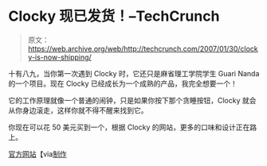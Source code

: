 # Clocky 现已发货！–TechCrunch

> 原文：<https://web.archive.org/web/http://techcrunch.com/2007/01/30/clocky-is-now-shipping/>

十有八九，当你第一次遇到 Clocky 时，它还只是麻省理工学院学生 Guari Nanda 的一个项目。现在 Clocky 已经成长为一个成熟的产品，我完全想要一个！

它的工作原理就像一个普通的闹钟，只是如果你按下那个贪睡按钮，Clocky 就会从你身边滚走，这样你就不得不醒来找到它。

你现在可以花 50 美元买到一个，根据 Clocky 的网站，更多的口味和设计正在路上。

[官方网站](https://web.archive.org/web/20211128191933/http://www.nandahome.com/)【via[制作](https://web.archive.org/web/20211128191933/http://www.makezine.com/blog/archive/2007/01/clocky_the_alar.html?CMP=OTC-0D6B48984890)